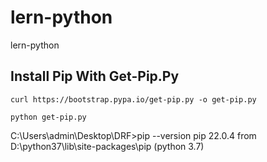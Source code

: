 # lern-python
lern-python


## Install Pip With Get-Pip.Py  
````
curl https://bootstrap.pypa.io/get-pip.py -o get-pip.py

python get-pip.py
````

C:\Users\admin\Desktop\DRF>pip --version
pip 22.0.4 from D:\python37\lib\site-packages\pip (python 3.7)
